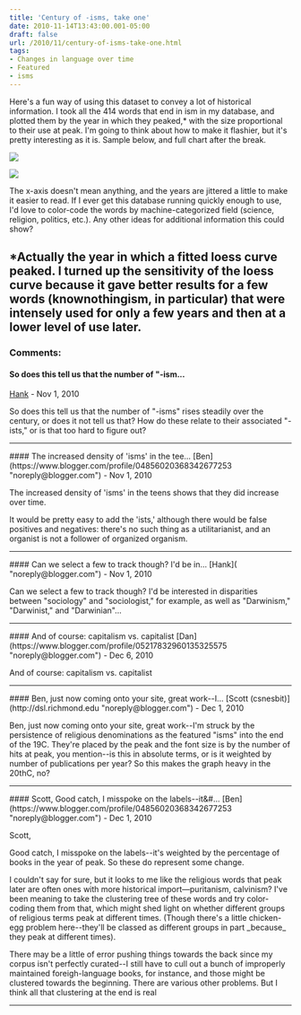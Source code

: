 ```yaml
---
title: 'Century of -isms, take one'
date: 2010-11-14T13:43:00.001-05:00
draft: false
url: /2010/11/century-of-isms-take-one.html
tags: 
- Changes in language over time
- Featured
- isms
---
```


Here's a fun way of using this dataset to convey a lot of historical information. I took all the 414 words that end in ism in my database, and plotted them by the year in which they peaked,\* with the size proportional to their use at peak. I'm going to think about how to make it flashier, but it's pretty interesting as it is. Sample below, and full chart after the break.  

[![](http://2.bp.blogspot.com/_Pge31alC_E8/TOAsM2sQVQI/AAAAAAAACF0/ufOpNRg6b28/s1600/Scattersample.png)](http://2.bp.blogspot.com/_Pge31alC_E8/TOAsM2sQVQI/AAAAAAAACF0/ufOpNRg6b28/s1600/Scattersample.png)

  

  

  
  
  

[![](http://2.bp.blogspot.com/_Pge31alC_E8/TOAs6dhKi0I/AAAAAAAACF8/DvM7X023xBc/s1600/ismscatter.png)](http://2.bp.blogspot.com/_Pge31alC_E8/TOAs6dhKi0I/AAAAAAAACF8/DvM7X023xBc/s1600/ismscatter.png)

  
  
The x-axis doesn't mean anything, and the years are jittered a little to make it easier to read. If I ever get this database running quickly enough to use, I'd love to color-code the words by machine-categorized field (science, religion, politics, etc.). Any other ideas for additional information this could show?  
  
\*Actually the year in which a fitted loess curve peaked. I turned up the sensitivity of the loess curve because it gave better results for a few words (knownothingism, in particular) that were intensely used for only a few years and then at a lower level of use later.
---
### Comments:
#### So does this tell us that the number of "-ism...
[Hank]( "noreply@blogger.com") - <time datetime="2010-11-15T00:54:51.138-05:00">Nov 1, 2010</time>

So does this tell us that the number of "-isms" rises steadily over the century, or does it not tell us that? How do these relate to their associated "-ists," or is that too hard to figure out?
<hr />
#### The increased density of 'isms' in the tee...
[Ben](https://www.blogger.com/profile/04856020368342677253 "noreply@blogger.com") - <time datetime="2010-11-15T10:02:31.068-05:00">Nov 1, 2010</time>

The increased density of 'isms' in the teens shows that they did increase over time.  
  
It would be pretty easy to add the 'ists,' although there would be false positives and negatives: there's no such thing as a utilitarianist, and an organist is not a follower of organized organism.
<hr />
#### Can we select a few to track though? I'd be in...
[Hank]( "noreply@blogger.com") - <time datetime="2010-11-15T14:01:57.943-05:00">Nov 1, 2010</time>

Can we select a few to track though? I'd be interested in disparities between "sociology" and "sociologist," for example, as well as "Darwinism," "Darwinist," and "Darwinian"...
<hr />
#### And of course: capitalism vs. capitalist
[Dan](https://www.blogger.com/profile/05217832960135325575 "noreply@blogger.com") - <time datetime="2010-12-04T12:06:50.754-05:00">Dec 6, 2010</time>

And of course: capitalism vs. capitalist
<hr />
#### Ben, just now coming onto your site, great work--I...
[Scott (csnesbit)](http://dsl.richmond.edu "noreply@blogger.com") - <time datetime="2010-12-06T09:43:33.815-05:00">Dec 1, 2010</time>

Ben, just now coming onto your site, great work--I'm struck by the persistence of religious denominations as the featured "isms" into the end of the 19C. They're placed by the peak and the font size is by the number of hits at peak, you mention--is this in absolute terms, or is it weighted by number of publications per year? So this makes the graph heavy in the 20thC, no?
<hr />
#### Scott, Good catch, I misspoke on the labels--it&#...
[Ben](https://www.blogger.com/profile/04856020368342677253 "noreply@blogger.com") - <time datetime="2010-12-06T10:10:00.513-05:00">Dec 1, 2010</time>

Scott,  
  
Good catch, I misspoke on the labels--it's weighted by the percentage of books in the year of peak. So these do represent some change.  
  
I couldn't say for sure, but it looks to me like the religious words that peak later are often ones with more historical import—puritanism, calvinism? I've been meaning to take the clustering tree of these words and try color-coding them from that, which might shed light on whether different groups of religious terms peak at different times. (Though there's a little chicken-egg problem here--they'll be classed as different groups in part \_because\_ they peak at different times).  
  
There may be a little of error pushing things towards the back since my corpus isn't perfectly curated--I still have to cull out a bunch of improperly maintained foreigh-language books, for instance, and those might be clustered towards the beginning. There are various other problems. But I think all that clustering at the end is real
<hr />
